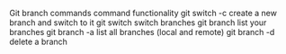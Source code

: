Git branch commands
command	functionality
git switch -c <branchname>	create a new branch and switch to it
git switch <branchname>	switch branches
git branch	list your branches
git branch -a	list all branches (local and remote)
git branch -d <branchname>	delete a branch
